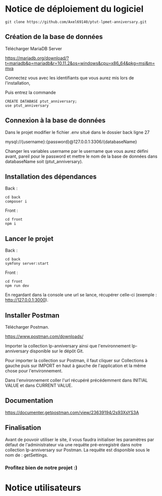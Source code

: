 # Notice de déploiement du logiciel
```
git clone https://github.com/Axel69140/ptut-lpmet-anniversary.git
```

## Création de la base de données

Télécharger MariaDB Server 

https://mariadb.org/download/?t=mariadb&p=mariadb&r=10.11.2&os=windows&cpu=x86_64&pkg=msi&m=mva

Connectez vous avec les identifiants que vous aurez mis lors de l'installation,

Puis entrez la commande 

```
CREATE DATABASE ptut_anniversary;
use ptut_anniversary
```

## Connexion à la base de données

Dans le projet modifier le fichier .env situé dans le dossier back ligne 27

mysql://{username}:{password}@127.0.0.1:3306/{databaseName}

Changer les variables username par le username que vous aurez défini avant, pareil pour le password et mettre le nom de la base de données dans databaseName soit (ptut_anniversary).


## Installation des dépendances

Back : 

```
cd back
composer i
```

Front : 

```
cd front
npm i
```

## Lancer le projet 

Back : 

```
cd back
symfony server:start
```

Front : 

```
cd front
npm run dev
```

En regardant dans la console une url se lance, récupérer celle-ci (exemple : http://127.0.0.1:3000).

## Installer Postman 

Télécharger Postman.

https://www.postman.com/downloads/

Importer la collection lp-anniversary ainsi que l'environnement lp-anniversary disponible sur le dépôt Git.

Pour importer la collection sur Postman, il faut cliquer sur Collections à gauche puis sur IMPORT en haut à gauche de l'application et la même chose pour l'environnement.

Dans l'environnement coller l'url récupéré précédemment dans INITIAL VALUE et dans CURRENT VALUE.


## Documentation

https://documenter.getpostman.com/view/23639194/2s93XsYS3A

## Finalisation

Avant de pouvoir utiliser le site, il vous faudra initialiser les paramètres par défaut de l'administrateur via une requête pré-enregistré dans notre collection lp-anniversary sur Postman.
La requête est disponible sous le nom de : getSettings.

### Profitez bien de notre projet :)

# Notice utilisateurs



